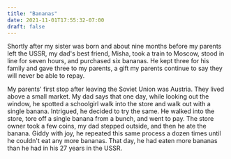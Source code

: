 ```yaml
---
title: "Bananas"
date: 2021-11-01T17:55:32-07:00
draft: false
---
```


Shortly after my sister was born and about nine months before my parents left
the USSR, my dad's best friend, Misha, took a train
to Moscow, stood in line for seven hours, and purchased six bananas. He kept
three for his family and gave three to my parents, a gift my parents continue
to say they will never be able to repay.

My parents' first stop after leaving the Soviet Union was Austria. They lived
above a small market. My dad says that one day, while looking out the window,
he spotted a schoolgirl walk into the store and walk out with a single banana.
Intrigued, he decided to try the same. He walked into the store, tore off a
single banana from a bunch, and went to pay. The store owner took a few coins,
my dad stepped outside, and then he ate the banana. Giddy with joy, he repeated
this same process a dozen times until he couldn't eat any more bananas. That day,
he had eaten more bananas than he had in his 27 years in the USSR.

